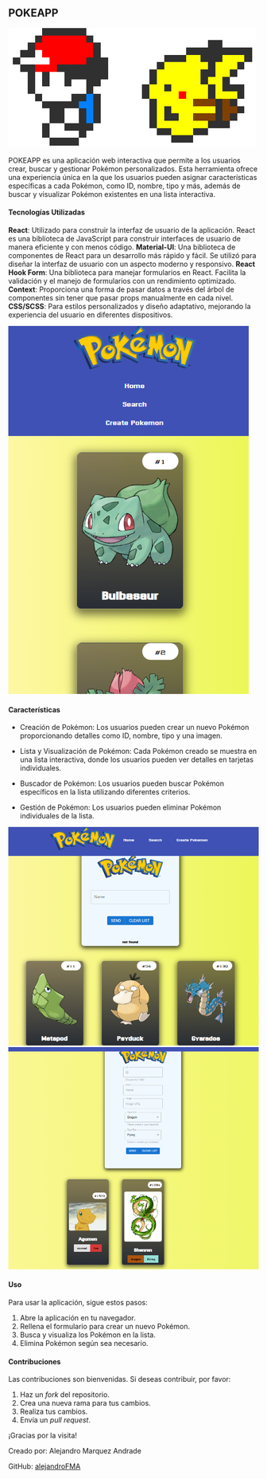 
## POKEAPP
![ash y pikachu](./public/5FBP.gif)

POKEAPP es una aplicación web interactiva que permite a los usuarios crear, buscar y gestionar Pokémon personalizados. Esta herramienta ofrece una experiencia única en la que los usuarios pueden asignar características específicas a cada Pokémon, como ID, nombre, tipo y más, además de buscar y visualizar Pokémon existentes en una lista interactiva.

#### Tecnologías Utilizadas

**React**: Utilizado para construir la interfaz de usuario de la aplicación. React es una biblioteca de JavaScript para construir interfaces de usuario de manera eficiente y con menos código.
**Material-UI**: Una biblioteca de componentes de React para un desarrollo más rápido y fácil. Se utilizó para diseñar la interfaz de usuario con un aspecto moderno y responsivo.
**React Hook Form**: Una biblioteca para manejar formularios en React. Facilita la validación y el manejo de formularios con un rendimiento optimizado.
**Context**: Proporciona una forma de pasar datos a través del árbol de componentes sin tener que pasar props manualmente en cada nivel.
**CSS/SCSS**: Para estilos personalizados y diseño adaptativo, mejorando la experiencia del usuario en diferentes dispositivos.


![Home](image.png)


#### Características

- Creación de Pokémon: Los usuarios pueden crear un nuevo Pokémon proporcionando detalles como ID, nombre, tipo y una imagen.

+ Lista y Visualización de Pokémon: Cada Pokémon creado se muestra en una lista interactiva, donde los usuarios pueden ver detalles en tarjetas individuales.

- Buscador de Pokémon: Los usuarios pueden buscar Pokémon específicos en la lista utilizando diferentes criterios.

+ Gestión de Pokémon: Los usuarios pueden eliminar Pokémon individuales de la lista.

![Buscador](image-1.png) ![Alt text](image-2.png)

#### Uso
Para usar la aplicación, sigue estos pasos:

1. Abre la aplicación en tu navegador.
2. Rellena el formulario para crear un nuevo Pokémon.
3. Busca y visualiza los Pokémon en la lista.
4. Elimina Pokémon según sea necesario.

#### Contribuciones

Las contribuciones son bienvenidas. Si deseas contribuir, por favor:

1. Haz un _fork_ del repositorio.
2. Crea una nueva rama para tus cambios.
3. Realiza tus cambios.
4. Envía un _pull request_.


¡Gracias por la visita!

Creado por: Alejandro Marquez Andrade

GitHub: [alejandroFMA](https://github.com/alejandroFMA)
